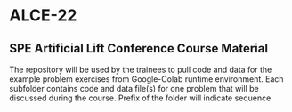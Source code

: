 # ALCE-22
## SPE Artificial Lift Conference Course Material
The repository will be used by the trainees to pull code and data for the example problem exercises from Google-Colab runtime environment.
Each subfolder contains code and data file(s) for one problem that will be discussed during the course. Prefix of the folder will indicate sequence.
